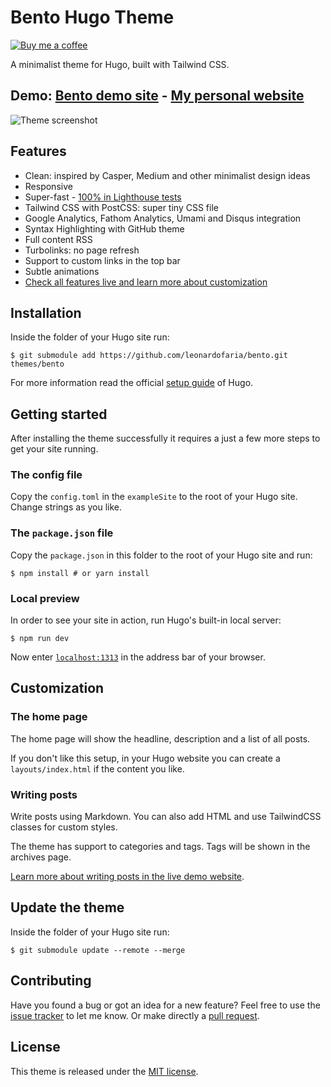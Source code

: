 # Bento Hugo Theme

[![Buy me a coffee](https://badgen.net/badge/icon/buymeacoffee?icon=buymeacoffee&label)](https://www.buymeacoffee.com/leonardofaria)

A minimalist theme for Hugo, built with Tailwind CSS.

## Demo: [Bento demo site](https://bento-hugo-theme.netlify.app/) - [My personal website](https://leonardofaria.net)

![Theme screenshot](https://raw.githubusercontent.com/leonardofaria/bento/master/images/screenshot.png)

## Features

- Clean: inspired by Casper, Medium and other minimalist design ideas
- Responsive
- Super-fast - [100% in Lighthouse tests](https://lighthouse-dot-webdotdevsite.appspot.com//lh/html?url=https%3A%2F%2Fbento-hugo-theme.netlify.app%2F)
- Tailwind CSS with PostCSS: super tiny CSS file
- Google Analytics, Fathom Analytics, Umami and Disqus integration
- Syntax Highlighting with GitHub theme
- Full content RSS
- Turbolinks: no page refresh
- Support to custom links in the top bar
- Subtle animations
- [Check all features live and learn more about customization](https://bento-hugo-theme.netlify.app/)

## Installation

Inside the folder of your Hugo site run:

```
$ git submodule add https://github.com/leonardofaria/bento.git themes/bento
```

For more information read the official [setup guide](https://gohugo.io/overview/installing/) of Hugo.

## Getting started

After installing the theme successfully it requires a just a few more steps to get your site running.

### The config file

Copy the `config.toml` in the `exampleSite` to the root of your Hugo site. Change strings as you like.

### The `package.json` file

Copy the `package.json` in this folder to the root of your Hugo site and run:

```
$ npm install # or yarn install
```

### Local preview

In order to see your site in action, run Hugo's built-in local server:

```
$ npm run dev
```

Now enter [`localhost:1313`](http://localhost:1313) in the address bar of your browser.

## Customization

### The home page

The home page will show the headline, description and a list of all posts. 

If you don't like this setup, in your Hugo website you can create a `layouts/index.html` if the content you like.

### Writing posts

Write posts using Markdown. You can also add HTML and use TailwindCSS classes for custom styles.

The theme has support to categories and tags. Tags will be shown in the archives page.

[Learn more about writing posts in the live demo website](https://bento-hugo-theme.netlify.app/).

## Update the theme

Inside the folder of your Hugo site run:

```
$ git submodule update --remote --merge
```

## Contributing

Have you found a bug or got an idea for a new feature? Feel free to use the [issue tracker](https://github.com/leonardofaria/bento/issues) to let me know. Or make directly a [pull request](https://github.com/leonardofaria/bento/pulls).

## License

This theme is released under the [MIT license](https://github.com/leonardofaria/bento/blob/master/LICENSE).

